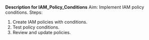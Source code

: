 **Description for IAM_Policy_Conditions**
Aim: Implement IAM policy conditions.
Steps:
1. Create IAM policies with conditions.
2. Test policy conditions.
3. Review and update policies.
